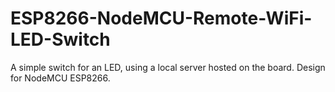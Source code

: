 # ESP8266-NodeMCU-Remote-WiFi-LED-Switch
A simple switch for an LED, using a local server hosted on the board. Design for NodeMCU ESP8266.
